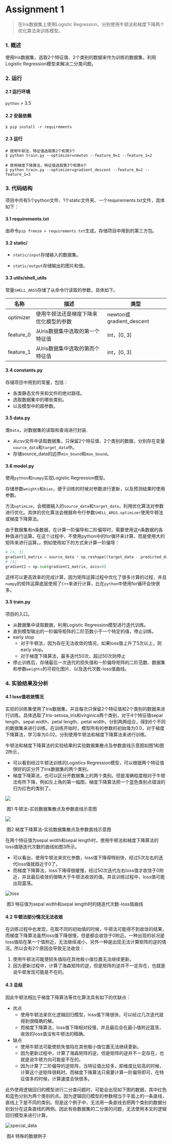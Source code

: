 # Assignment 1

> 在Iris数据集上使用Logistic Regression，分别使用牛顿法和梯度下降两个优化算法来训练模型。



### 1. 概述

使用Iris数据集，选取2个特征值、2个类别的数据来作为训练的数据集，利用Logistic Regression模型来解决二分类问题。



### 2. 运行

#### 2.1 运行环境

`python` > 3.5

#### 2.2 安装依赖

```shell
$ pip install -r requirements
```

#### 2.3 运行

```shell
# 使用牛顿法，特征值选取第2个和第3个
$ python train.py --optimizer=newton --feature_0=1 --feature_1=2

# 使用梯度下降算法，特征值选取第3个和第4个
$ python train.py --optimizer=gradient_descent --feature_0=2 --feature_1=3
```



### 3. 代码结构

项目中共有5个python文件、1个static文件夹、一个requirements.txt文件，具体如下：

#### 3.1 requirements.txt

由命令`pip freeze > requirements.txt`生成，存储项目中用到的第三方包。

#### 3.2 static/

- `static/input`存储输入的数据集。


- `static/output`存储输出的图片和值。

#### 3.3 utils/shell_utils

常量`SHELL_ARGS`存储了从命令行读取的参数，具体如下。

| 名称      | 描述                                   | 类型                     |
| --------- | -------------------------------------- | ------------------------ |
| optimizer | 使用牛顿法还是梯度下降来优化模型的参数 | newton或gradient_descent |
| feature_0 | 从Iris数据集中选取的第一个特征值       | int，[0, 3]              |
| feature_1 | 从Iris数据集中选取的第而个特征值       | int，[0, 3]              |

#### 3.4 constants.py

存储项目中用到的常量，包括：

- 各类静态文件夹和文件的绝对路径。
- 选取数据集中的哪些类别。
- 以及模型中的超参数。

#### 3.5 data.py

类`Data`，对数据集的读取和查询进行封装.

- 从csv文件中读取数据集，只保留2个特征值、2个类别的数据，分别存在变量`source_data`和`target_data`中。
- 存储source_data的边界`min_bound`和`max_bound`。

#### 3.6 model.py

使用`python`和`numpy`实现Logistic Regression模型。

存储参数`weights`和`bias`，便于训练的时候对参数进行更新，以及预测结果时使用参数。

方法`optimize`，会根据输入的`source_data`和`target_data`，利用优化算法对参数进行优化。具体的优化算法会根据命令行参数`SHELL_ARGS.optimizer`使用牛顿法或梯度下降算法。

由于数据集有n条数据，在计算一阶偏导和二阶偏导时，需要使用这n条数据的各种值进行运算。在这个过程中，不使用python中的for循环来计算，而是使用大的矩阵来进行运算。。例如使用如下的方式来计算一阶偏导：

```python
# [n, 3]
gradient1_matrix = source_data * np.reshape((target_data - predicted_data), (-1, 1))
# [3]
gradient1 = np.sum(gradient1_matrix, axis=0)
```

这样可以更高效率的完成计算，因为矩阵运算过程中优化了很多计算的过程，并且`numpy`的矩阵运算底层使用了`C++`来进行计算，比在`python`中使用for循环会快很多。

#### 3.5 train.py

项目的入口。

- 从数据集中读取数据，利用Logistic Regression模型进行迭代训练。
- 直到模型输出的一阶偏导矩阵的二阶范数小于一个特定的值，停止训练。
- early stop
  - 对于牛顿法，因为存在无法收敛的情况，如果loss值上升了5次以上，则early stop。
  - 对于梯度下降算法，最多迭代50次，超过50次则停止
- 停止训练后，存储最后一次迭代的损失值和一阶偏导矩阵的二阶范数、数据集和参数`weights`的可视化图片、以及迭代次数-loss值曲线。




### 4. 实验结果及分析

#### 4.1 loss值收敛情况

实验的训练集使用了Iris数据集，并且每次只保留2个特征值和2个类别的数据来进行训练。具体选取了Iris-setosa_Iris和virginica两个类别，对于4个特征值sepal length、sepal width、petal length、petal width，分别两两组合，得到6个不同的数据集来进行训练。在训练开始时，模型所有的参数的初始值为0.0，对于梯度下降算法，学习率为0.02。分别使用牛顿法和梯度下降算法来进行训练。

牛顿法和梯度下降算法的实验结果的实验数据集散点及参数直线示意图如图1和图2所示，

- 可以看到经过牛顿法训练的Logistics Regression模型，可以根据两个特征值很好的区分开了Iris数据集的两个类别。
- 梯度下降算法，也可以区分开数据集上的两个类别。但是准确程度相对于牛顿法有所下降，例如左上角的第一幅图，梯度下降算法把一个蓝色类别点错误的归为红色的类别了。

![](./static/newton_all_results.png)

​			 					图1 牛顿法-实验数据集散点及参数直线示意图

![](./static/gradient_descent_all_results.png)

​						图2 梯度下降算法-实验数据集散点及参数直线示意图



在两个特征值为sepal width和sepal length时，使用牛顿法和梯度下降算法的loss值随迭代次数的曲线如图3所示。

- 可以看出，使用牛顿法来优化参数，loss值下降得特别快，经过5次左右的迭代loss值就趋近于0了。
- 而梯度下降算法，loss下降得很缓慢，经过50次迭代左右loss值才收敛于0附近，并且最后收敛的值略大于牛顿法收敛的值。并且训练过程中，loss值可能出现震荡。

![loss](./static/loss.png)

​                                   图3 特征值为sepal width和sepal length时的随迭代次数-loss值曲线

#### 4.2 牛顿法部分情况无法收敛

在训练过程中也发现，在取不同的初始值的时候，牛顿法可能得不到收敛的结果，而梯度下降算法虽然loss值下降很慢，但是都会收敛于0附近。一种出现的状况是loss值陷在某一个值附近，无法继续减小，另外一种是出现无法计算矩阵的逆的情况。所以会有2个原因会导致无法收敛：

1. 使用牛顿法可能使损失值陷在其他极小值位置无法继续更新。
2. 因为更新过程中，计算了海森矩阵的逆，但是矩阵的逆并不一定存在，也就是说牛顿发现可能是不在的。

#### 4.3 总结

因此牛顿法相比于梯度下降算法等优化算法具有如下的优缺点：

- 优点
  - 使用牛顿法来优化逻辑回归模型，loss值下降很快，可以经过几次迭代就得到很精确的解。
  - 而梯度下降算法，loss值下降相对较慢，并且最后会在最小值附近震荡，收敛的loss值没有牛顿法的精确。
- 缺点
  - 使用牛顿法可能使损失值陷在其他极小值位置无法继续更新。
  - 因为更新过程中，计算了海森矩阵的逆，但是矩阵的逆并不一定存在，也就是说牛顿方向可能是不在的。
  - 因为计算了二阶偏导的逆矩阵，当特征值比较多，即维度比较高的时候，计算这个逆矩阵很耗时。而梯度下降算法只需要计算一阶偏导即可，在特征值多的时候，计算速度会快很多。

此外使用逻辑回归的模型进行二分类问题时，可能会出现如下图的数据，其中红色和蓝色分别为两个类别的点。因为逻辑回归模型的参数相当于平面上的一条直线，直线上下是不同的类别。但是这个例子中，无法用一条直线去把两个类别的数据分别划分在这条直线的两侧。因此有些数据集的二分类的问题，无法使用本文的逻辑回归模型来进行计算。

![special_data](./static/special_data.png)

​										图4 特殊的数据例子